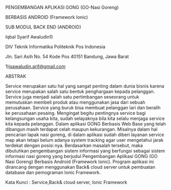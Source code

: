 PENGEMBANGAN APLIKASI GONG (GO-Nasi Goreng)

BERBASIS ANDROID (Framework Ionic)

SUB MODUL BACK END (ANDROID)

Iqbal Syarif Awaludin1)

DIV Teknik Informatika Politeknik Pos Indonesia

Jln. Sari Asih No. 54 Kode Pos 40151 Bandung, Jawa Barat

1)isawaludin.arif@gmail.com

ABSTRAK

Service merupakan satu hal yang sangat penting dalam dunia bisnis karena service merupakan salah satu bentuk penghargaan kepada pelanggan. Service juga menjadi salah satu pertimbangan seseorang untuk memutuskan membeli produk atau menggunakan jasa dari sebuah perusahaan. Service yang buruk bisa membuat pelanggan lari dan beralih ke perusahaan pesaing. Mengingat begitu pentingnya service bagi kelangsungan usaha kita, sudah selayaknya bila kita selalu menjaga service kita kepada pelanggan. Dalam aplikasi GONG Berbasis Web Base yang telah dibangun masih terdapat celah maupun kekurangan. Misalnya dalam hal pencarian lapak nasi goreng, di dalam aplikasi sudah diberi layanan service map akan tetapi belum adanya system tracking agar user mengetahui jarak terdekat dengan posisi nya. Berdasarkan masalah tersebut, maka dibutuhkan pengembangan sistem informasi yang berfungsi sebagai sistem informasi nasi goreng yang berjudul Pengembangan Aplikasi GONG (GO Nasi Goreng) Berbasis Android (Framework Ionic). Program aplikasi ini dirancang dengan menggunakan Back& cloud server untuk pembuatan database dan pemograman Ionic Framework.

Kata Kunci : Service,Back& cloud server, Ionic Framework
